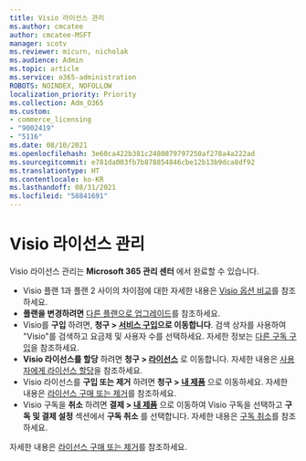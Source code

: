 ```yaml
---
title: Visio 라이선스 관리
ms.author: cmcatee
author: cmcatee-MSFT
manager: scotv
ms.reviewer: micurn, nicholak
ms.audience: Admin
ms.topic: article
ms.service: o365-administration
ROBOTS: NOINDEX, NOFOLLOW
localization_priority: Priority
ms.collection: Adm_O365
ms.custom:
- commerce_licensing
- "9002419"
- "5116"
ms.date: 08/10/2021
ms.openlocfilehash: 3e60ca422b381c2480879797250af278a4a222ad
ms.sourcegitcommit: e781da003fb7b878854846cbe12b13b9dca8df92
ms.translationtype: HT
ms.contentlocale: ko-KR
ms.lasthandoff: 08/31/2021
ms.locfileid: "58841691"
---
```

# <a name="visio-license-management"></a>Visio 라이선스 관리

Visio 라이선스 관리는 **Microsoft 365 관리 센터** 에서 완료할 수 있습니다.

- Visio 플랜 1과 플랜 2 사이의 차이점에 대한 자세한 내용은 [Visio 옵션 비교](https://www.microsoft.com/microsoft-365/visio/microsoft-visio-plans-and-pricing-compare-visio-options?rtc=1)를 참조하세요.
- **플랜을 변경하려면** [다른 플랜으로 업그레이드](https://docs.microsoft.com/microsoft-365/commerce/subscriptions/upgrade-to-different-plan)를 참조하세요.
- Visio를 **구입** 하려면, **청구 > [서비스 구입](https://go.microsoft.com/fwlink/p/?linkid=868433)으로 이동합니다**. 검색 상자를 사용하여 "Visio"를 검색하고 요금제 및 사용자 수를 선택하세요. 자세한 정보는 [다른 구독 구입](https://docs.microsoft.com/microsoft-365/commerce/try-or-buy-microsoft-365#buy-a-different-subscription)을 참조하세요.
- **Visio 라이선스를 할당** 하려면 **청구 > [라이선스](https://go.microsoft.com/fwlink/p/?linkid=842264)** 로 이동합니다. 자세한 내용은 [사용자에게 라이선스 할당](https://docs.microsoft.com/microsoft-365/admin/manage/assign-licenses-to-users)을 참조하세요.
- Visio 라이선스를 **구입 또는 제거** 하려면 **청구 > [내 제품](https://go.microsoft.com/fwlink/p/?linkid=842054)** 으로 이동하세요. 자세한 내용은 [라이선스 구매 또는 제거](https://docs.microsoft.com/microsoft-365/commerce/licenses/buy-licenses#buy-or-remove-licenses-for-your-business-subscription)를 참조하세요.
- Visio 구독을 **취소** 하려면 **결제 > [내 제품](https://go.microsoft.com/fwlink/p/?linkid=842054)** 으로 이동하여 Visio 구독을 선택하고 **구독 및 결제 설정** 섹션에서 **구독 취소** 를 선택합니다. 자세한 내용은 [구독 취소](https://docs.microsoft.com/microsoft-365/commerce/subscriptions/cancel-your-subscription)를 참조하세요.

자세한 내용은 [라이선스 구매 또는 제거](https://docs.microsoft.com/microsoft-365/commerce/licenses/buy-licenses)를 참조하세요.